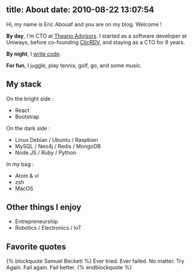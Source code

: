 title: About
date: 2010-08-22 13:07:54
---

Hi, my name is Eric Abouaf and you are on my blog. Welcome !

**By day**, I'm CTO at [Theano Advisors](http://www.theanoadvisors.com/).
I started as a software developer at Uniways, before co-founding [ClicRDV](http://www.clicrdv.com), and staying as a CTO for 8 years.


**By night**, I [write code](https://github.com/neyric).


**For fun**, I juggle, play tennis, golf, go, and some music.




## My stack

On the bright side :

 * React
 * Bootstrap

On the dark side :

 * Linux Debian / Ubuntu / Raspbian
 * MySQL / Neo4j / Redis / MongoDB
 * Node.JS / Ruby / Python

In my bag :

 * Atom & vi
 * zsh
 * MacOS


## Other things I enjoy

* Entrepreneurship
* Robotics / Electronics / IoT

## Favorite quotes

{% blockquote Samuel Beckett %}
Ever tried. Ever failed. No matter. Try Again. Fail again. Fail better.
{% endblockquote %}
